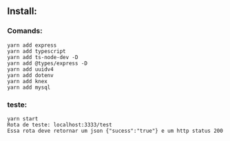 ## Install:

### Comands:
    yarn add express
    yarn add typescript
    yarn add ts-node-dev -D
    yarn add @types/express -D
    yarn add uuidv4
    yarn add dotenv
    yarn add knex
    yarn add mysql

### teste:
    yarn start
    Rota de teste: localhost:3333/test
    Essa rota deve retornar um json {"sucess":"true"} e um http status 200

